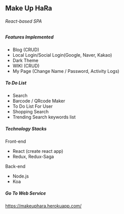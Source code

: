 ## Make Up HaRa

###### React-based SPA



##### Features Implemented

- Blog (CRUD)
- Local Login/Social Login(Google, Naver, Kakao)
- Dark Theme
- WIKI (CRUD)
- My Page (Change Name / Password, Activity Logs)



##### To Do List

- Search
- Barcode / QRcode Maker
- To Do List For User
- Shopping Search
- Trending Search keywords list



##### Technology Stacks

Front-end

- React (create react app)
- Redux, Redux-Saga

Back-end

- Node.js
- Koa



##### Go To Web Service

https://makeuphara.herokuapp.com/